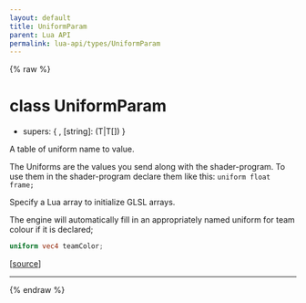 ```yaml
---
layout: default
title: UniformParam
parent: Lua API
permalink: lua-api/types/UniformParam
---
```


{% raw %}

# class UniformParam


- supers: { , [string]: (T|T[]) }




A table of uniform name to value.

The Uniforms are the values you send along with the shader-program. To use
them in the shader-program declare them like this: `uniform float frame;`

Specify a Lua array to initialize GLSL arrays.

The engine will automatically fill in an appropriately named uniform for team
colour if it is declared;

```glsl
uniform vec4 teamColor;
```

[<a href="https://github.com/rhys-vdw/RecoilEngine/blob/39a0440f8b3d03a340a3db9cfeb2e589c3e7d595/rts/Lua/LuaShaders.cpp#L552-L568" target="_blank">source</a>]







---




{% endraw %}